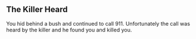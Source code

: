 ## The Killer Heard 

You hid behind a bush and continued to call 911. Unfortunately the call was heard by the killer and he found you and killed you. 
